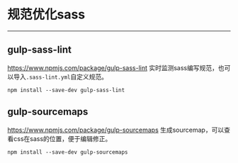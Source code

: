 # 规范优化sass
---

## gulp-sass-lint

https://www.npmjs.com/package/gulp-sass-lint
实时监测sass编写规范，也可以导入`.sass-lint.yml`自定义规范。

```
npm install --save-dev gulp-sass-lint
```

## gulp-sourcemaps

https://www.npmjs.com/package/gulp-sourcemaps
生成sourcemap，可以查看css在sass的位置，便于编辑修正。

```
npm install --save-dev gulp-sourcemaps
```




